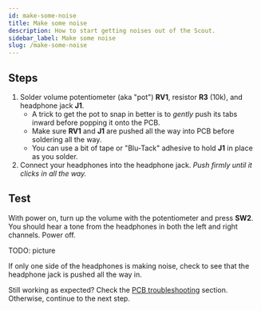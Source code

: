 ```yaml
---
id: make-some-noise
title: Make some noise
description: How to start getting noises out of the Scout.
sidebar_label: Make some noise
slug: /make-some-noise
---
```


## Steps

1. Solder volume potentiometer (aka "pot") **RV1**, resistor **R3** (10k), and headphone jack **J1**.
   - A trick to get the pot to snap in better is to _gently_ push its tabs inward before popping it onto the PCB.
   - Make sure **RV1** and **J1** are pushed all the way into PCB before soldering all the way.
   - You can use a bit of tape or "Blu-Tack" adhesive to hold **J1** in place as you solder.
2. Connect your headphones into the headphone jack. _Push firmly until it clicks in all the way._

## Test

With power on, turn up the volume with the potentiometer and press **SW2**. You should hear a tone from the headphones in both the left and right channels. Power off.

TODO: picture

If only one side of the headphones is making noise, check to see that the headphone jack is pushed all the way in.

Still working as expected? Check the [PCB troubleshooting](pcb-troubleshooting.md) section. Otherwise, continue to the next step.
